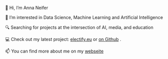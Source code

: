 👋 Hi, I’m Anna Neifer

👀 I’m interested in Data Science, Machine Learning and Artificial Intelligence

🔍 Searching for projects at the intersection of AI, media, and education

💻 Check out my latest project: [electify.eu](https://electify.eu) or [on Github](https://github.com/electify-eu) .

📫 You can find more about me on my [webseite](https://Aneifer.de)
